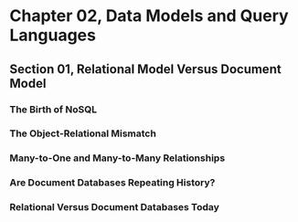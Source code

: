 # Chapter 02, Data Models and Query Languages
## Section 01, Relational Model Versus Document Model

### The Birth of NoSQL

### The Object-Relational Mismatch

### Many-to-One and Many-to-Many Relationships

### Are Document Databases Repeating History?

### Relational Versus Document Databases Today